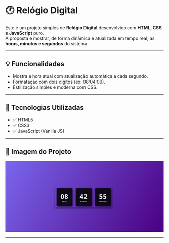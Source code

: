 # 🕐 Relógio Digital

Este é um projeto simples de **Relógio Digital** desenvolvido com **HTML, CSS e JavaScript** puro.  
A proposta é mostrar, de forma dinâmica e atualizada em tempo real, as **horas, minutos e segundos** do sistema.

---

## 💡 Funcionalidades

- Mostra a hora atual com atualização automática a cada segundo.
- Formatação com dois dígitos (ex: 08:04:09).
- Estilização simples e moderna com CSS.

---

## 🚀 Tecnologias Utilizadas

- ✅ HTML5  
- ✅ CSS3  
- ✅ JavaScript (Vanilla JS)

---

## 📸 Imagem do Projeto


![Relógio Digital](./assets/img/relogio%20digital.jpg)

---
